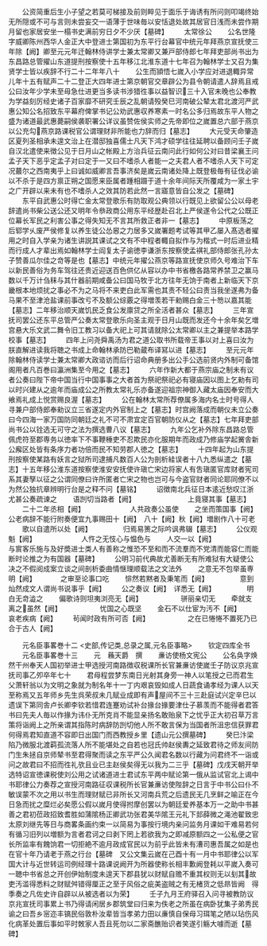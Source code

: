 <!-- { "loadSidebar": true } -->
　　公资简重后生小子望之若莫可梯接及前则睟见于面乐于诲诱有所问则叩竭终始无所隠或不可与言则未尝妄交一语薄于世味毎以安恬退处故其居官日浅而未尝作期月留也家居安坐一榻书史满前穷日夕不少厌【墓碑】
　　太常徐公
　　公名世隆字威卿陈州西华人金正大中登进士第国初为东平行台幕官中统元年拜燕京宣抚使三年除【阙】卿至元元年迁翰林侍讲学士兼太常卿又兼戸部侍郎七年拜吏部尚书出为东昌路总管擢山东道提刑按察使十五年移江北淮东道十七年召为翰林学士又召为集贤学士皆以疾辞不行二十二年年八十
　　公生而頴悟七嵗入小学应对进退輙异常儿年十五有赋声二十二登正大四年进士第京朝官交章辟公为县令朝请遣人辞焉且戒公曰汝年少学未至毋急仕进更当多读书涉猎徃事以益智识三十入官未晚也公奉教为学益刻厉经史诸子百家靡不研究壬辰之乱朝请殁癸巳河南破公辇太君北渡河严武惠公知公名招致东平幕府俾掌书记公劝武惠収养寒素一时名公多归焉故东平人物之盛为诸道最武惠薨嗣侯袭职署公详议虽赞佐侯实师之先帝即位之嵗置总六部于燕京以公充勾燕京路课税官公谓理财非所能也力辞而归【墓志】
　　大元受天命肇造区夏列圣相承未遑文治上在潜邸独喜儒士凡天下鸿才硕学往往延聘以备顾问壬子嵗自汉北遣使来徴公见于日月山之帐殿上方治兵征云南问此行如何公对曰昔梁襄王问孟子天下恶乎定孟子对曰定于一又曰不嗜杀人者能一之夫君人者不嗜杀人天下可定况蕞尔之西南夷乎上曰诚如威卿言吾事济矣是嵗云南诸处降上既登极毎有征伐必谕以不杀于是四方禀正朔之国愿来臣属者踵相蹑于道十余年间际天所覆咸为一家土宇之广开辟以来未有也不嗜杀人之效其防若此然一言寤意皆自公发之【墓碑】
　　东平自武惠公时得亡金太常登歌乐有防取观公典领以行既见上欲留公公以母老辞遣尚书柴公送公还又明年令叅政商公用东平经歴赴召北上严侯遂令公代之公既正位幕长军民之利害公事之得失知无不言其所救正者非一【墓志】
　　中原板荡之后郓学乆废严侯修复以养生徒公怂惥之力居多又嵗署题考试等其甲乙屡入髙选者擢用之时自入学亲为诸生讲説其课试之文有不中程者輙自拟作与为楷式一时后进业精而行成人才辈出焉如翰林学士阎复太子谕徳李谦浙东按察使孟褀礼部侍郎张孔孙太子赞善瓜尔佳之竒等是也【墓志】中统元年擢公燕京等路宣抚使京师久号难治下车以新民善俗为务车驾往还贵近迎送百色供亿从容以办中书省檄各路常养禁卫之赢马数以千万计刍秣与其什器前期咸备公曰国马牧于北方往年无饷于南者上新临天下京畿根本地烦扰之事必不为之马将不来吏白此军需也其责不轻公曰责当我坐遂弗为备马果不至津沧盐课前事改亏不及额公综覈之得増羡若干勑赐白金三十笏以嘉其能【墓志】二年移治顺天嵗饥民乏食公发廪贷之所全活者甚众【墓志】
　　三年宣抚司罢公还东平总管严公奏太常登歌乐向圣主观于日月山既而发还今十余年矣乞増宫悬大乐文武二舞令旧工教习以备大祀上可其请就除公太常卿以主之兼提举本路学校事【墓志】
　　四年上问尧舜禹汤为君之道公取书所载帝王事以对上喜曰汝为朕直解进读我将聴之书成上命翰林承防巴勒蔵布译冩以进【墓志】
　　至元元年除翰林侍读学士兼太常卿大政谘访而后行诏命典册多出公手公选前贤内外制可备馆阁用者凡百巻曰瀛洲集至今用之【墓志】
　　六年作新大都于燕宗庙之制未有议者公奏曰陛下帝中国当行中国事事之大者首为祭祀祭祀必有寝庙因以图上乞勑有司以时兴建从之逾年而庙成公之所教太常礼乐亦备遂迎祖宗神御入藏太庙因奉安而大飨焉礼成上悦赏赐良渥【墓志】
　　公在翰林太常所荐僚属多海内名士时号得人寻兼户部侍郎奉勑议立三省遂定内外官制上之【墓志】时宫阙落成而朝仪未立公奏曰今四海一家万国防同朝廷之礼不可不肃宜定百官朝防仪从之【墓志】七年拜吏部尚书公以铨选无可守之法为撰选曹八议【墓志】
　　九年公乞补外除东昌路总管佩虎符至郡専务以徳率下不事鞭棰吏不忍欺民亦化服期年而政成乃修庙学起黉舎新公廨区处皆有条序力者功倍而民不知劳郡人徳之【墓志】
　　十四年起为山东提刑按察使某路有妖言之狱所司逮捕凡数百人公为剖析絓误者十八九悉纵遣之【墓志】十五年移公淮东道按察使淮安安抚使许瑱亡宋边将家人有吿瑱匿官库财者宪司系其妻孥以征之公谓同僚曰许所匿者亡宋之物也岂可与今盗官财者同论耶同僚不以为然公独抗章辨明行台是之释不问【墓铭】
　　诏徴南北兵征日本逺近愁叹江浙尤甚公奏疏谏之
　　语剀切当路者【阙】　　　　　　　　上竟寝其事【墓志】
　　二十二年丞相【阙】　　　　　　　人共政奏公虽使
　　之坐而策国事【阙】　　　　　公老病辞不能行附奏便宜九事赐田十【阙】　八十【阙】秋【阙】増剧作八十可老
　　歌以自遣所以处【阙】　　　　　归焉易箦之际吟讽弗辍【墓志】
　　公仪观魁【阙】　　　　　　　人忤之无忮心与愠色与
　　人交一以【阙】　　　　　　　与賔客乐施与及好奬进士类人有善称之惟恐不至和而不流羣而不党清而能容仁而能断时论推之为有国器【墓碑】
　　公明习前代典故尤善断无有所难狱有大疑使公决之不假阅成案立谈之间剖析委曲情惬理顺载法之文法外
　　之意无不包举虽専明【阙】　　　　之审至论事口吃
　　悱然若黙者及秉笔而【阙】　　　　　意到灿然成文人谓尚书说事乎【阙】
　　公之奏议【阙】　详悉无【阙】　　　　　明白无竒澁之
　　偏歌诗则坦夷浏亮无【阙】　　　　　　骈丽亲切无
　　牵就支离之虽然【阙】　　　　　　忧国之心既坚
　　金石不以仕宦为汚不【阙】　　　　　哀老疾病【阙】
　　茍闻时政有所可否【阙】　　　　　　之在已惓惓不置死乃已合于古人【阙】






　　元名臣事畧巻十二
<史部,传记类,总录之属,元名臣事略>
　　钦定四库全书
　　元名臣事畧巻十三
　　元　蘓天爵　撰
　　亷访使杨文宪公
　　公名奂字焕然干州奉天人国初举进士甲选授河南路徴収税课所长官兼亷访使嵗壬子防议京兆宣抚司事乙夘卒年七十
　　君母程尝梦东南日光射其身旁一神人以笔授之已而君生父萧轩翁以为文明之象就为制名年十一丁内艰哀毁如成人日蔬食诵孝经为课人以天至称焉又五年师乡先生呉荣叔未几赋业成即有声屋间不三十三赴庭试兴定辛巳以遗误下第同舎卢长卿李钦若惜君连蹇劝试补台掾台掾要津仕子慕羡而不能得者君答书曰先夫人毎以作掾为讳仆无所克肖不能显亲扬名敢贻泉下之忧乎正大初召草万言策将诣阙上之所亲谓其指陈时病辞防剀切他人所不敢言保为当国者所沮忠信获罪君何得焉君知直道不容即日出国门而西教授乡里【遗山元公撰墓碑】
　　癸巳汴梁陷乃微服北渡羁孤流落人所不能堪处之自若也冠氏帅赵侯夀之延致君待之师友间防门生朱拯自京师辇书至君得聚而读之东平严公久闻君名数以行藏为问君终不一诣或问之故君曰不招而徃礼欤且业已主赵侯矣得无以我为二三乎【墓碑】戊戌天朝开举选特诏宣徳课税使刘公用之试诸道进士君试东平两中赋论第一俄从监试官北上谒中书耶律公力奏荐之宣授河南路征収课税所长官兼亷访使陛辞之日言于中书公曰仆不敏误蒙不次之用以书生而理财赋已非所长又河南兵荒之后遗民无几烹鲜之喻正在今日急而扰之糜烂必矣愿公假以嵗月使得拊摩创罢以为朝廷爱养基本万一之助中书甚善之君初莅政招致耆胜如蒲隂杨正卿武功张君美华隂王元礼下邽薛微之渑池翟致忠太原刘继先等日与商畧条画约束一以简易为事按行境内亲问监务月课如干难易若何有循习旧列以増额为言者君诃之曰剥下罔上若欲我为之即减原额四之一公私便之官长所监率有餽饷君一切拒絶不逾月政成官民以为前乎此皆未有漕司惠吾属之如是也在官十年乃请老于燕之行台【墓碑　又公文集云嵗在己酉十有一月中书耶律公以军国大计与近世转运司例经理十路课说阙开为所器使称长相丰歉阙登耗以平嵗入奏可一聴中书省总之开创伊始制度未遑天下郡县犹以财赋自赡不重其权则无以刬其故吏汚滥得悉料之财赋舛错得厘正之至于风俗之疵美盗贼之有无楮货之低昻皆阙　得季奏之凡佐史许自辟以从被选者以为荣】
　　壬子九月王府驿召入问寻被教防议京兆宣抚司事累上书乃得请闲居乡郡筑堂曰归来为佚老之所虽在病卧犹集子弟秀民谕之曰吾乡宻迩丰镐民俗敦朴汝辈皆当孝弟力田以亷慎自保母习珥笔之陋以玷伤风化病革处置后事如平时敇家人吾且死勿以二家斋醮贻识者笑遂引觞大噱而逝【墓碑】
